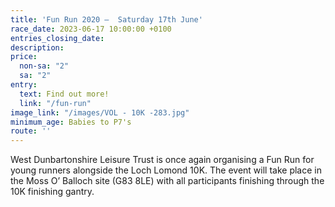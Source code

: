 ```yaml
---
title: 'Fun Run 2020 –  Saturday 17th June'
race_date: 2023-06-17 10:00:00 +0100
entries_closing_date: 
description: 
price:
  non-sa: "2"
  sa: "2"
entry:
  text: Find out more!
  link: "/fun-run"
image_link: "/images/VOL - 10K -283.jpg"
minimum_age: Babies to P7's
route: ''
---
```

West Dunbartonshire Leisure Trust is once again organising a Fun Run for young runners alongside the Loch Lomond 10K. The event will take place in the Moss O’ Balloch site (G83 8LE) with all participants finishing through the 10K finishing gantry.
